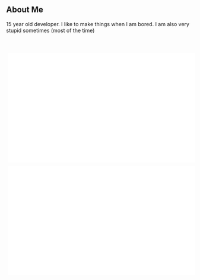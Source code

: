## About Me
15 year old developer. I like to make things when I am bored. I am also very stupid sometimes (most of the time)

<br>

<span style="width: 100%; margin: 45px">
  <img style="float: left; padding: 5px" src="https://github.com/Tygo2008/Tygo2008/blob/master/generated/overview.svg#gh-dark-mode-only">
  <img style="float: left; padding: 5px" src="https://github.com/Tygo2008/Tygo2008/blob/master/generated/languages.svg#gh-dark-mode-only">
</span>

